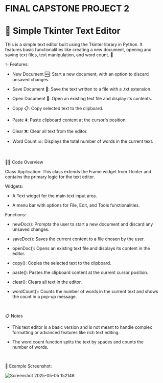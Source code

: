 # FINAL CAPSTONE PROJECT 2
 # 📝 Simple Tkinter Text Editor
This is a simple text editor built using the Tkinter library in Python. It features basic functionalities like creating a new document, opening and saving text files, text manipulation, and word count. 🚀
<br />

✨ Features: 

  * New Document 🆕: Start a new document, with an option to discard unsaved changes.
  
  * Save Document 💾: Save the text written to a file with a .txt extension.
  
  * Open Document 📂: Open an existing text file and display its contents.
  
  * Copy 📋: Copy selected text to the clipboard.
  
  * Paste ⬇️: Paste clipboard content at the cursor's position.
  
  * Clear ❌: Clear all text from the editor.
  
  * Word Count 📊: Displays the total number of words in the current text.
<br />

🧑‍💻 Code Overview 

Class Application: This class extends the Frame widget from Tkinter and contains the primary logic for the text editor.

Widgets:

 * A Text widget for the main text input area.

 * A menu bar with options for File, Edit, and Tools functionalities.


Functions:

 * newDoc(): Prompts the user to start a new document and discard any unsaved changes.

 * saveDoc(): Saves the current content to a file chosen by the user.

 * openDoc(): Opens an existing text file and displays its content in the editor.

 * copy(): Copies the selected text to the clipboard.

 * paste(): Pastes the clipboard content at the current cursor position.

 * clear(): Clears all text in the editor.

 * wordCount(): Counts the number of words in the current text and shows the count in a pop-up message.
<br />

📋 Notes 

 * This text editor is a basic version and is not meant to handle complex formatting or advanced features like rich text editing.

 * The word count function splits the text by spaces and counts the number of words.
<br />

📸 Example Screenshot:

![Screenshot 2025-05-05 152146](https://github.com/user-attachments/assets/15a0fccc-bd22-4f01-8db1-a5affa1e7c48)
